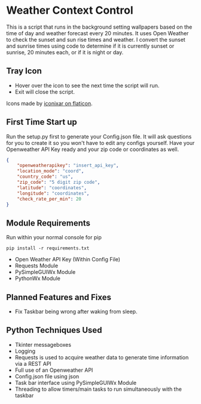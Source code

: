 # Weather Context Control

This is a script that runs in the background setting wallpapers based on the time of day and weather forecast every 20 minutes.
It uses Open Weather to check the sunset and sun rise times and weather. I convert the sunset and sunrise times using code to determine if it is currently sunset or sunrise, 20 minutes each, or if it is night or day.

## Tray Icon

* Hover over the icon to see the next time the script will run.
* Exit will close the script.

Icons made by [iconixar on flaticon](https://www.flaticon.com/authors/iconixar").

## First Time Start up

Run the setup&#46;py first to generate your Config.json file.
It will ask questions for you to create it so you won't have to edit any configs yourself.
Have your Openweather API Key ready and your zip code or coordinates as well.

```json
{
    "openweatherapikey": "insert_api_key",
    "location_mode": "coord",
    "country_code": "us",
    "zip_code": "5 digit zip code",
    "latitude": "coordinates",
    "longitude": "coordinates",
    "check_rate_per_min": 20
}
```

## Module Requirements

Run within your normal console for pip

```git
pip install -r requirements.txt
```

* Open Weather API Key (Within Config File)
* Requests Module
* PySimpleGUIWx Module
* PythonWx Module

## Planned Features and Fixes

* Fix Taskbar being wrong after waking from sleep.

## Python Techniques Used

* Tkinter messageboxes
* Logging
* Requests is used to acquire weather data to generate time information via a REST API
* Full use of an Openweather API
* Config.json file using json
* Task bar interface using PySimpleGUIWx Module
* Threading to allow timers/main tasks to run simultaneously with the taskbar
